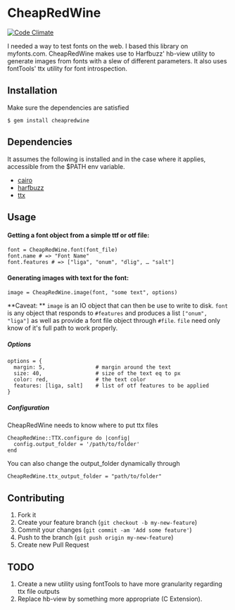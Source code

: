# CheapRedWine 

[![Code Climate](https://codeclimate.com/github/hugobast/cheapredwine.png)](https://codeclimate.com/github/hugobast/cheapredwine)



I needed a way to test fonts on the web. I based this library on myfonts.com. CheapRedWine makes use to Harfbuzz' hb-view utility to generate images from fonts with a slew of different parameters. It also uses fontTools' ttx utility for font introspection.

## Installation

Make sure the dependencies are satisfied

    $ gem install cheapredwine

## Dependencies

It assumes the following is installed and in the case where it applies, accessible from the $PATH env variable.

* [cairo](http://www.cairographics.org/releases/)
* [harfbuzz](http://www.freedesktop.org/software/harfbuzz/release/)
* [ttx](https://github.com/mcolyer/fonttools)

## Usage

#### Getting a font object from a simple ttf or otf file:

    font = CheapRedWine.font(font_file)
    font.name # => "Font Name"
    font.features # => ["liga", "onum", "dlig", … "salt"]
    
#### Generating images with text for the font:

    image = CheapRedWine.image(font, "some text", options)
    
**Caveat: ** `image` is an IO object that can then be use to write to disk. `font` is any object that responds to `#features` and produces a list `["onum", "liga"]` as well as provide a font file object through `#file`. `file` need only know of it's full path to work properly.
    
##### Options

    options = {
      margin: 5, 				# margin around the text
      size: 40, 				# size of the text eq to px
      color: red, 				# the text color
      features: [liga, salt]	# list of otf features to be applied
    }

##### Configuration

CheapRedWine needs to know where to put ttx files

    CheapRedWine::TTX.configure do |config|
      config.output_folder = '/path/to/folder'
    end
    
You can also change the output_folder dynamically through
    
    CheapRedWine.ttx_output_folder = "path/to/folder"

## Contributing

1. Fork it
2. Create your feature branch (`git checkout -b my-new-feature`)
3. Commit your changes (`git commit -am 'Add some feature'`)
4. Push to the branch (`git push origin my-new-feature`)
5. Create new Pull Request

## TODO

1. Create a new utility using fontTools to have more granularity regarding ttx file outputs
2. Replace hb-view by something more appropriate (C Extension).
